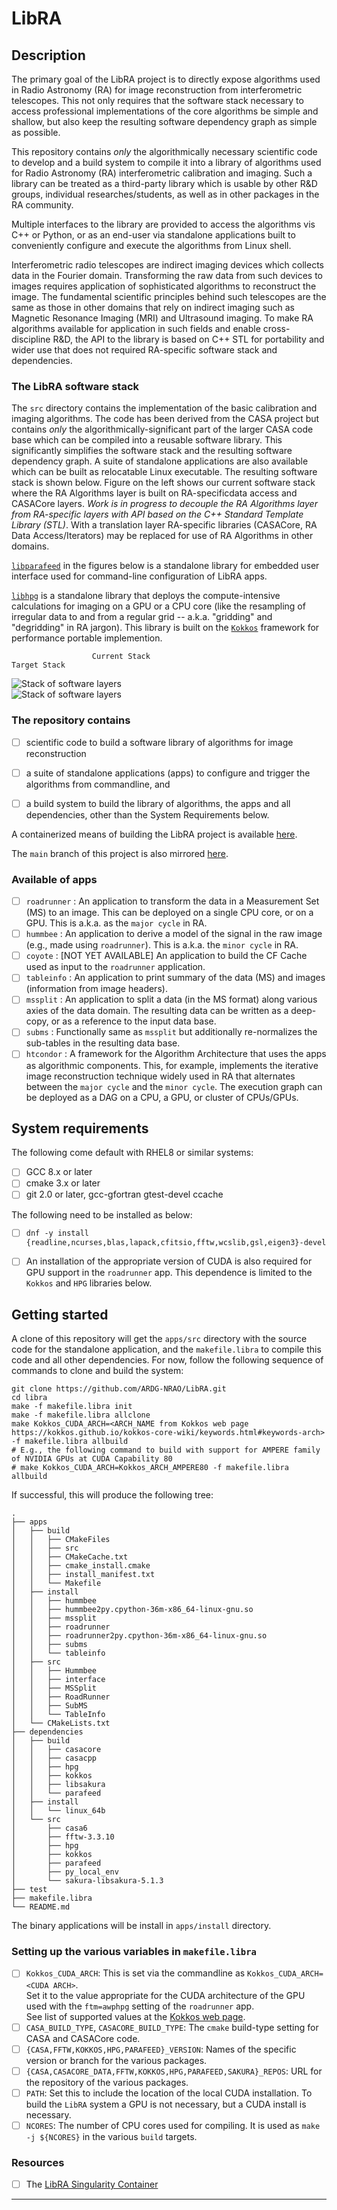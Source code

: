 # LibRA

## Description
The primary goal of the LibRA project is to directly expose algorithms
used in Radio Astronomy (RA) for image reconstruction from
interferometric telescopes.  This not only requires that the software
stack necessary to access professional implementations of the core
algorithms be simple and shallow, but also keep the resulting software
dependency graph as simple as possible. 

This repository contains _only_ the algorithmically necessary
scientific code to develop and a build system to compile it into a
library of algorithms used for Radio Astronomy (RA) interferometric
calibration and imaging.  Such a library can be treated as a
third-party library which is usable by other R&D groups, individual
researches/students, as well as in other packages in the RA community.

Multiple interfaces to the library are provided to access the
algorithms vis C++ or Python, or as an end-user via standalone
applications built to conveniently configure and execute the
algorithms from Linux shell.

Interferometric radio telescopes are indirect imaging devices which
collects data in the Fourier domain. Transforming the raw data from
such devices to images requires application of sophisticated
algorithms to reconstruct the image.  The fundamental scientific
principles behind such telescopes are the same as those in other
domains that rely on indirect imaging such as Magnetic Resonance
Imaging (MRI) and Ultrasound imaging.  To make RA algorithms available
for application in such fields and enable cross-discipline R&D, the
API to the library is based on C++ STL for portability and wider use
that does not required RA-specific software stack and dependencies.

### The LibRA software stack

The `src` directory contains the implementation of the basic
calibration and imaging algorithms.  The code has been derived from
the CASA project but contains _only_ the algorithmically-significant
part of the larger CASA code base which can be compiled into a
reusable software library.  This significantly simplifies the software
stack and the resulting software dependency graph. A suite of
standalone applications are also available which can be built as relocatable
Linux executable.  The resulting software stack is shown below.  Figure on the left shows our current software stack where the RA Algorithms layer is built on RA-specificdata access and CASACore layers.  _Work is in progress to decouple the RA Algorithms layer from RA-specific layers with API based on the C++ Standard Template Library (STL)_.  With a translation layer RA-specific libraries (CASACore, RA Data Access/Iterators) may be replaced for use of RA Algorithms in other domains.

[`libparafeed`](https://github.com/sanbee/parafeed.git) in the figures below is a standalone library for embedded user interface used for command-line configuration of LibRA apps.  

[`libhpg`](https://gitlab.nrao.edu/mpokorny/hpg.git) is a standalone library that deploys the compute-intensive calculations for imaging on a GPU or a CPU core (like the resampling of irregular data to and from a regular grid -- a.k.a. "gridding" and "degridding" in RA jargon).  This library is built on the [`Kokkos`](https://github.com/kokkos/kokkos.git) framework for performance portable implemention.

                      Current Stack                                                        Target Stack

![Stack of software layers](doc/figures/RRStack-Libra.png "LibRA software stack")  &nbsp; &nbsp;&nbsp; &nbsp; &nbsp;&nbsp;  &nbsp; &nbsp;&nbsp;&nbsp;&nbsp;&nbsp;&nbsp;&nbsp;&nbsp; &nbsp; &nbsp;&nbsp;&nbsp;&nbsp;&nbsp;&nbsp;&nbsp;&nbsp;
&nbsp;&nbsp;&nbsp;&nbsp;&nbsp;&nbsp; 
![Stack of software layers](doc/figures/RRStack-Intended-2.png "Target LibRA software stack")


### The repository contains

- [ ] scientific code to build a software library of algorithms for image reconstruction
- [ ] a suite of standalone applications (apps) to configure and trigger the algorithms from commandline, and
- [ ] a build system to build the library of algorithms, the apps and all dependencies, other than the System Requirements below.


A containerized means of building the LibRA project is available
[here](https://gitlab.nrao.edu/ardg/libra-containers).

The `main` branch of this project is also mirrored [here](https://github.com/ARDG-NRAO/LibRA).

### Available of apps
- [ ] `roadrunner` : An application to transform the data in a Measurement Set (MS) to an image.  This can be deployed on a single CPU core, or on a GPU.  This is a.k.a. as the `major cycle` in RA.
- [ ] `hummbee` : An application to derive a model of the signal in the raw image (e.g., made using `roadrunner`).  This is a.k.a. the `minor cycle` in RA.
- [ ] `coyote` : [NOT YET AVAILABLE] An application to build the CF Cache used as input to the `roadrunner` application.
- [ ] `tableinfo` : An application to print summary of the data (MS) and images (information from image headers).
- [ ] `mssplit` : An application to split a data (in the MS format) along various axies of the data domain.  The resulting data can be written as a deep-copy, or as a reference to the input data base.
- [ ] `subms` : Functionally same as `mssplit` but additionally re-normalizes the sub-tables in the resulting data base.
- [ ] `htcondor` : A framework for the Algorithm Architecture that uses the apps as algorithmic components.  This, for example, implements the iterative image reconstruction technique widely used in RA that alternates between the `major cycle` and the `minor cycle`.  The execution graph can be deployed as a DAG on a CPU, a GPU, or cluster of CPUs/GPUs.

## System requirements
The following come default with RHEL8 or similar systems:

- [ ] GCC 8.x or later
- [ ] cmake 3.x or later
- [ ] git 2.0 or later, gcc-gfortran gtest-devel ccache

The following need to be installed as below:

- [ ] ```dnf -y install {readline,ncurses,blas,lapack,cfitsio,fftw,wcslib,gsl,eigen3}-devel ```

- [ ] An installation of the appropriate version of CUDA  is also required for GPU support in the ```roadrunner``` app.  This dependence is limited to the ```Kokkos``` and ```HPG``` libraries below.

## Getting started

A clone of this repository will get the ```apps/src``` directory with the source code for the standalone application, and the ```makefile.libra``` to compile this code and all other dependencies.  For now, follow the following sequence of commands to clone and build the system:

```
git clone https://github.com/ARDG-NRAO/LibRA.git
cd libra
make -f makefile.libra init
make -f makefile.libra allclone
make Kokkos_CUDA_ARCH=<ARCH_NAME from Kokkos web page https://kokkos.github.io/kokkos-core-wiki/keywords.html#keywords-arch> -f makefile.libra allbuild
# E.g., the following command to build with support for AMPERE family of NVIDIA GPUs at CUDA Capability 80
# make Kokkos_CUDA_ARCH=Kokkos_ARCH_AMPERE80 -f makefile.libra allbuild
```
If successful, this will produce the following tree:
```
.
├── apps
│   ├── build
│   │   ├── CMakeFiles
│   │   ├── src
│   │   ├── CMakeCache.txt
│   │   ├── cmake_install.cmake
│   │   ├── install_manifest.txt
│   │   └── Makefile
│   ├── install
│   │   ├── hummbee
│   │   ├── hummbee2py.cpython-36m-x86_64-linux-gnu.so
│   │   ├── mssplit
│   │   ├── roadrunner
│   │   ├── roadrunner2py.cpython-36m-x86_64-linux-gnu.so
│   │   ├── subms
│   │   └── tableinfo
│   ├── src
│   │   ├── Hummbee
│   │   ├── interface
│   │   ├── MSSplit
│   │   ├── RoadRunner
│   │   ├── SubMS
│   │   └── TableInfo
│   └── CMakeLists.txt
├── dependencies
│   ├── build
│   │   ├── casacore
│   │   ├── casacpp
│   │   ├── hpg
│   │   ├── kokkos
│   │   ├── libsakura
│   │   └── parafeed
│   ├── install
│   │   └── linux_64b
│   └── src
│       ├── casa6
│       ├── fftw-3.3.10
│       ├── hpg
│       ├── kokkos
│       ├── parafeed
│       ├── py_local_env
│       └── sakura-libsakura-5.1.3
├── test
├── makefile.libra
└── README.md
```

The binary applications will be install in ```apps/install``` directory.

### Setting up the various variables in `makefile.libra`

- [ ] `Kokkos_CUDA_ARCH`: This is set via the commandline as `Kokkos_CUDA_ARCH=<CUDA ARCH>`.  
                          Set it to the value appropriate for the CUDA architecture of the GPU used with the `ftm=awphpg` setting of the `roadrunner` app.  
                          See list of supported values at the [Kokkos web page](https://kokkos.github.io/kokkos-core-wiki/keywords.html).
- [ ] `CASA_BUILD_TYPE`, `CASACORE_BUILD_TYPE`: The `cmake` build-type setting for CASA and CASACore code.
- [ ] `{CASA,FFTW,KOKKOS,HPG,PARAFEED}_VERSION`: Names of the specific version or branch for the various packages.
- [ ] `{CASA,CASACORE_DATA,FFTW,KOKKOS,HPG,PARAFEED,SAKURA}_REPOS`: URL for the repository of the various packages.
- [ ] `PATH`: Set this to include the location of the local CUDA installation.  To build the `LibRA` system a GPU is not necessary, but a CUDA install is necessary.
- [ ] `NCORES`: The number of CPU cores used for compiling.  It is used as `make -j ${NCORES}` in the various `build` targets.

### Resources
- [ ] The [LibRA Singularity Container](https://gitlab.nrao.edu/ardg/libra-containers)
***
